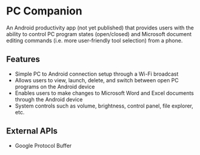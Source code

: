 # PC Companion
An Android productivity app (not yet published) that provides users with the ability to control PC program states (open/closed) and Microsoft document editing commands (i.e. more user-friendly tool selection) from a phone.

## Features
- Simple PC to Android connection setup through a Wi-Fi broadcast
- Allows users to view, launch, delete, and switch between open PC programs on the Android device
- Enables users to make changes to Microsoft Word and Excel documents through the Android device
- System controls such as volume, brightness, control panel, file explorer, etc.

## External APIs
- Google Protocol Buffer

